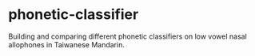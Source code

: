 # phonetic-classifier
Building and comparing different phonetic classifiers on low vowel nasal allophones in Taiwanese Mandarin.
